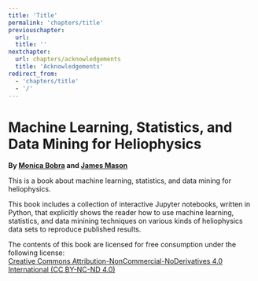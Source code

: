 ```yaml
---
title: 'Title'
permalink: 'chapters/title'
previouschapter:
  url: 
  title: ''
nextchapter:
  url: chapters/acknowledgements
  title: 'Acknowledgements'
redirect_from:
  - 'chapters/title'
  - '/'
---
```

# Machine Learning, Statistics, and Data Mining for Heliophysics

**By [Monica Bobra](https://web.stanford.edu/~mbobra/) and [James Mason](http://jamespaulmason.strikingly.com/)**

This is a book about machine learning, statistics, and data mining for heliophysics.

This book includes a collection of interactive Jupyter notebooks, written in Python, that explicitly shows the reader how to use machine learning, statistics, and data minining techniques on various kinds of heliophysics data sets to reproduce published results. 

The contents of this book are licensed for free consumption under the following license:  
[Creative Commons Attribution-NonCommercial-NoDerivatives 4.0 International (CC BY-NC-ND 4.0)](https://creativecommons.org/licenses/by-nc-nd/4.0/)